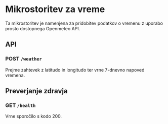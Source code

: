 
# Mikrostoritev za vreme
Ta mikrostoritev je namenjena za pridobitev podatkov o vremenu z uporabo prosto dostopnega Openmeteo API.

## API

### POST `/weather`
Prejme zahtevek z latitudo in longitudo ter vrne 7-dnevno napoved vremena.

## Preverjanje zdravja

###  GET `/health`
Vrne sporočilo s kodo 200.
